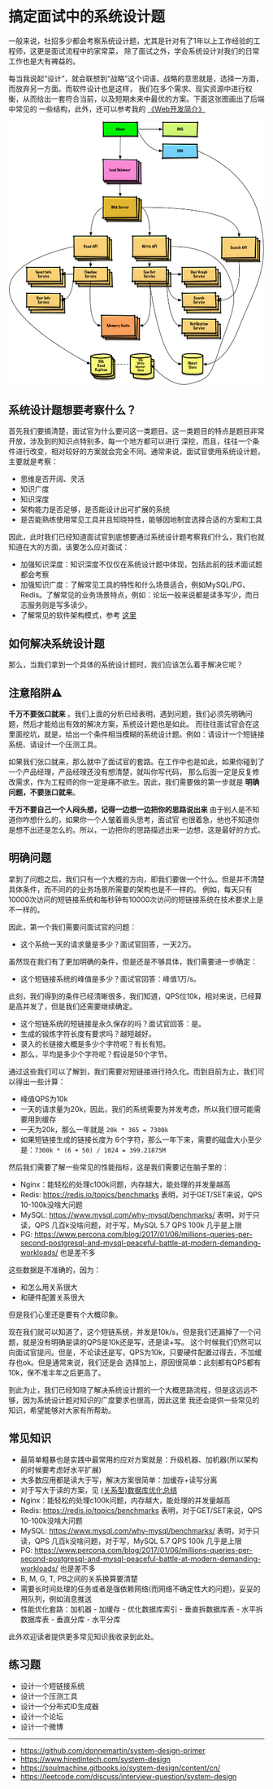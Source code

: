 # 搞定面试中的系统设计题

一般来说，社招多少都会考察系统设计题，尤其是针对有了1年以上工作经验的工程师，这更是面试流程中的家常菜，
除了面试之外，学会系统设计对我们的日常工作也是大有裨益的。

每当我说起“设计”，就会联想到“战略”这个词语，战略的意思就是，选择一方面，而放弃另一方面。而软件设计也是这样，
我们在多个需求、现实资源中进行权衡，从而给出一套符合当前，以及短期未来中最优的方案。下面这张图画出了后端中常见的
一些结构，此外，还可以参考我的 [《Web开发简介》](https://jiajunhuang.com/articles/2017_10_19-web_dev_series.md.html)

![system design](./img/system_design.png)

## 系统设计题想要考察什么？

首先我们要搞清楚，面试官为什么要问这一类题目。这一类题目的特点是题目非常开放，涉及到的知识点特别多，每一个地方都可以进行
深挖，而且，往往一个条件进行改变，相对较好的方案就会完全不同。通常来说，面试官使用系统设计题，主要就是考察：

- 思维是否开阔、灵活
- 知识广度
- 知识深度
- 架构能力是否足够，是否能设计出可扩展的系统
- 是否能熟练使用常见工具并且知晓特性，能够因地制宜选择合适的方案和工具

因此，此时我们已经知道面试官到底想要通过系统设计题考察我们什么，我们也就知道在大的方面，该要怎么应对面试：

- 加强知识深度：知识深度不仅仅在系统设计题中体现，包括此前的技术面试题都会考察
- 加强知识广度：了解常见工具的特性和什么场景适合，例如MySQL/PG、Redis。了解常见的业务场景特点，例如：论坛一般来说都是读多写少，而日志服务则是写多读少。
- 了解常见的软件架构模式，参考 [这里](https://jiajunhuang.com/articles/2018_09_16-common_software_archtecture_pattern.md.html)

## 如何解决系统设计题

那么，当我们拿到一个具体的系统设计题时，我们应该怎么着手解决它呢？

## 注意陷阱⚠️

**千万不要张口就来** 。我们上面的分析已经表明，遇到问题，我们必须先明确问题，然后才能给出有效的解决方案，系统设计题也是如此。
而往往面试官会在这里面挖坑，就是，给出一个条件相当模糊的系统设计题。例如：请设计一个短链接系统、请设计一个压测工具。

如果我们张口就来，那么就中了面试官的套路。在工作中也是如此，如果你碰到了一个产品经理，产品经理还没有想清楚，就叫你写代码，
那么后面一定是反复修改需求，作为工程师的你一定是痛不欲生。因此，我们需要做的第一步就是 **明确问题，不要张口就来**。

**千万不要自己一个人闷头想，记得一边想一边把你的思路说出来** 由于别人是不知道你咋想什么的，如果你一个人皱着眉头思考，面试官
也很着急，他也不知道你是想不出还是怎么的。所以，一边把你的思路描述出来一边想，这是最好的方式。

## 明确问题

拿到了问题之后，我们只有一个大概的方向，即我们要做一个什么。但是并不清楚具体条件，而不同的的业务场景所需要的架构也是不一样的。
例如，每天只有10000次访问的短链接系统和每秒钟有10000次访问的短链接系统在技术要求上是不一样的。

因此，第一个我们需要问面试官的问题：

- 这个系统一天的请求量是多少？面试官回答，一天2万。

虽然现在我们有了更加明确的条件，但是还是不够具体，我们需要进一步确定：

- 这个短链接系统的峰值是多少？面试官回答：峰值1万/s。

此刻，我们得到的条件已经清晰很多，我们知道，QPS位10k，相对来说，已经算是高并发了，但是我们还需要继续确定。

- 这个短链系统的短链接是永久保存的吗？面试官回答：是。
- 生成的锻炼字符长度有要求吗？越短越好。
- 录入的长链接大概是多少个字符呢？有长有短。
- 那么，平均是多少个字符呢？假设是50个字节。

通过这些我们可以了解到，我们需要对短链接进行持久化。而到目前为止，我们可以得出一些计算：

- 峰值QPS为10k
- 一天的请求量为20k，因此，我们的系统需要为并发考虑，所以我们很可能需要用到缓存
- 一天为20k，那么一年就是 `20k * 365 = 7300k`
- 如果短链接生成的链接长度为 6个字符，那么一年下来，需要的磁盘大小至少是：`7300k * (6 + 50) / 1024 = 399.21875M`

然后我们需要了解一些常见的性能指标，这是我们需要记在脑子里的：

- Nginx：能轻松的处理c100k问题，内存越大，能处理的并发量越高
- Redis: https://redis.io/topics/benchmarks 表明，对于GET/SET来说，QPS 10-100k没啥大问题
- MySQL: https://www.mysql.com/why-mysql/benchmarks/ 表明，对于只读，QPS 几百k没啥问题，对于写，MySQL 5.7 QPS 100k 几乎是上限
- PG: https://www.percona.com/blog/2017/01/06/millions-queries-per-second-postgresql-and-mysql-peaceful-battle-at-modern-demanding-workloads/ 也是差不多

这些数据是不准确的，因为：

- 和怎么用关系很大
- 和硬件配置关系很大

但是我们心里还是要有个大概印象。

现在我们就可以知道了，这个短链系统，并发是10k/s，但是我们还漏掉了一个问题，就是没有明确是读的QPS是10k还是写，还是读+写。
这个时候我们仍然可以向面试官提问。但是，不论读还是写，QPS为10k，只要硬件配置过得去，不加缓存也ok。但是通常来说，我们还是会
选择加上，原因很简单：此刻都有QPS都有10k，保不准半年之后更高了。

到此为止，我们已经知晓了解决系统设计题的一个大概思路流程，但是这远远不够，因为系统设计题对知识的广度要求也很高，因此这里
我还会提供一些常见的知识，希望能够对大家有所帮助。

## 常见知识

- 最简单粗暴也是实践中最常用的应对方案就是：升级机器、加机器(所以架构的时候要考虑好水平扩展)
- 大多数应用都是读大于写，解决方案很简单：加缓存+读写分离
- 对于写大于读的方案，见 [(关系型)数据库优化总结](https://jiajunhuang.com/articles/2018_01_08-db_optimizations.md.html)
- Nginx：能轻松的处理c100k问题，内存越大，能处理的并发量越高
- Redis: https://redis.io/topics/benchmarks 表明，对于GET/SET来说，QPS 10-100k没啥大问题
- MySQL: https://www.mysql.com/why-mysql/benchmarks/ 表明，对于只读，QPS 几百k没啥问题，对于写，MySQL 5.7 QPS 100k 几乎是上限
- PG: https://www.percona.com/blog/2017/01/06/millions-queries-per-second-postgresql-and-mysql-peaceful-battle-at-modern-demanding-workloads/ 也是差不多
- B, M, G, T, PB之间的关系换算要清楚
- 需要长时间处理的任务或者是强依赖网络(而网络不确定性大的问题)，妥妥的用队列，例如消息推送
- 性能优化套路：加机器 - 加缓存 - 优化数据库索引 - 垂直拆数据库表 - 水平拆数据库表 - 垂直分库 - 水平分库

此外欢迎读者提供更多常见知识我收录到此处。

## 练习题

- 设计一个短链接系统
- 设计一个压测工具
- 设计一个分布式ID生成器
- 设计一个论坛
- 设计一个微博

---

- https://github.com/donnemartin/system-design-primer
- https://www.hiredintech.com/system-design
- https://soulmachine.gitbooks.io/system-design/content/cn/
- https://leetcode.com/discuss/interview-question/system-design

